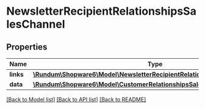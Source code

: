 # NewsletterRecipientRelationshipsSalesChannel

## Properties
Name | Type | Description | Notes
------------ | ------------- | ------------- | -------------
**links** | [**\Rundum\Shopware6\Model\NewsletterRecipientRelationshipsSalesChannelLinks**](NewsletterRecipientRelationshipsSalesChannelLinks.md) |  | [optional] 
**data** | [**\Rundum\Shopware6\Model\CustomerRelationshipsSalesChannelData**](CustomerRelationshipsSalesChannelData.md) |  | [optional] 

[[Back to Model list]](../../README.md#documentation-for-models) [[Back to API list]](../../README.md#documentation-for-api-endpoints) [[Back to README]](../../README.md)

